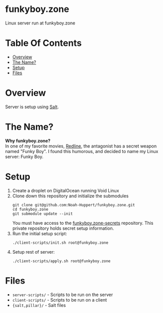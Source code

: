 # funkyboy.zone
Linux server run at funkyboy.zone

# Table Of Contents
- [Overview](#overview)
- [The Name?](#the-name)
- [Setup](#setup)
- [Files](#files)

# Overview
Server is setup using [Salt](https://saltstack.com).  

# The Name?
**Why funkyboy.zone?**  
In one of my favorite movies, 
[Redline](https://en.wikipedia.org/wiki/Redline_(2009_film)), the antagonist 
has a secret weapon named "Funky Boy". I found this humorous, and decided to 
name my Linux server: Funky Boy.

# Setup
1. Create a droplet on DigitalOcean running Void Linux
2. Clone down this repository and initialize the submodules
   ```
   git clone git@github.com:Noah-Huppert/funkyboy.zone.git
   cd funkyboy.zone
   git submodule update --init
   ```
   You must have access to the [funkyboy.zone-secrets](https://github.com/Noah-Huppert/funkyboy.zone-secrets)
   repository. This private repository holds secret setup information.
2. Run the initial setup script:
   ```
   ./client-scripts/init.sh root@funkyboy.zone
   ```
3. Setup rest of server:
   ```
   ./client-scripts/apply.sh root@funkyboy.zone
   ```

# Files
- `server-scripts/` - Scripts to be run on the server
- `client-scripts/` - Scripts to be run on a client
- `{salt,pillar}/` - Salt files
